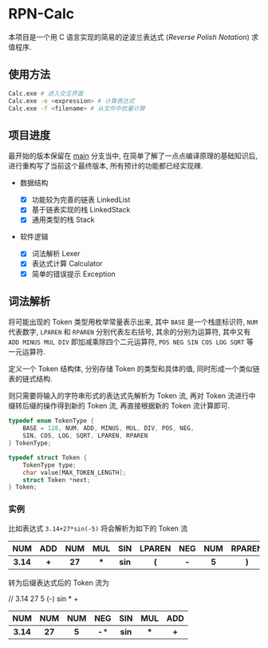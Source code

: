 # RPN-Calc

本项目是一个用 C 语言实现的简易的逆波兰表达式 (_Reverse Polish Notation_) 求值程序.

## 使用方法

```bash
Calc.exe # 进入交互界面
Calc.exe -e <expression> # 计算表达式
Calc.exe -f <filename> # 从文件中批量计算
```

## 项目进度

最开始的版本保留在 [main][0] 分支当中, 在简单了解了一点点编译原理的基础知识后, 进行重构写了当前这个最终版本, 所有预计的功能都已经实现辣.

- 数据结构

  - [x] 功能较为完善的链表 LinkedList
  - [x] 基于链表实现的栈 LinkedStack
  - [x] 通用类型的栈 Stack

- 软件逻辑
  - [x] 词法解析 Lexer
  - [x] 表达式计算 Calculator
  - [x] 简单的错误提示 Exception

## 词法解析

将可能出现的 Token 类型用枚举常量表示出来, 其中 `BASE` 是一个栈底标识符, `NUM` 代表数字, `LPAREN` 和 `RPAREN` 分别代表左右括号, 其余的分别为运算符, 其中又有 `ADD MINUS MUL DIV` 即加减乘除四个二元运算符, `POS NEG SIN COS LOG SQRT` 等一元运算符.

定义一个 Token 结构体, 分别存储 Token 的类型和具体的值, 同时形成一个类似链表的链式结构.

则只需要将输入的字符串形式的表达式先解析为 Token 流, 再对 Token 流进行中缀转后缀的操作得到新的 Token 流, 再直接根据新的 Token 流计算即可.

```c
typedef enum TokenType {
    BASE = 128, NUM, ADD, MINUS, MUL, DIV, POS, NEG,
    SIN, COS, LOG, SQRT, LPAREN, RPAREN
} TokenType;

typedef struct Token {
    TokenType type;
    char value[MAX_TOKEN_LENGTH];
    struct Token *next;
} Token;
```

### 实例

比如表达式 `3.14+27*sin(-5)` 将会解析为如下的 Token 流

|   NUM    |  ADD  |  NUM   |  MUL   |   SIN   | LPAREN |  NEG  |  NUM  | RPAREN |
| :------: | :---: | :----: | :----: | :-----: | :----: | :---: | :---: | :----: |
| **3.14** | **+** | **27** | **\*** | **sin** | **(**  | **-** | **5** | **)**  |

转为后缀表达式后的 Token 流为

// 3.14 27 5 (-) sin \* +

|   NUM    |  NUM   |  NUM  |  NEG   |   SIN   |  MUL  |  ADD  |
| :------: | :----: | :---: | :----: | :-----: | :---: | :---: |
| **3.14** | **27** | **5** | **-*** | **sin** | **\*** | **+** |

[0]: https://github.com/TunkShif/RPN-Calc/tree/main
